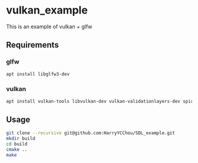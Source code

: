 # vulkan_example
This is an example of vulkan + glfw

## Requirements
### glfw
```sh
apt install libglfw3-dev
```
### vulkan
```sh
apt install vulkan-tools libvulkan-dev vulkan-validationlayers-dev spirv-tools
```

## Usage
```sh
git clone --recursive git@github.com:HarryYCChou/SDL_example.git
mkdir build
cd build
cmake ..
make
``` 
